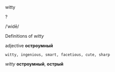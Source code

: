witty

?

/ˈwidē/

Definitions of _witty_

adjective
**остроумный**

    witty, ingenious, smart, facetious, cute, sharp

_witty_
**остроумный**, **острый**